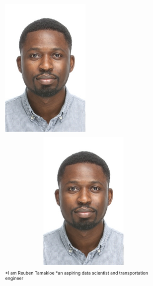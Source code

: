 
![logo](/assets/logo.jpg)

<p align="center">
  <img src="/assets/logo.jpg" />
</p>

*I am Reuben Tamakloe
*an aspiring data scientist and transportation engineer
